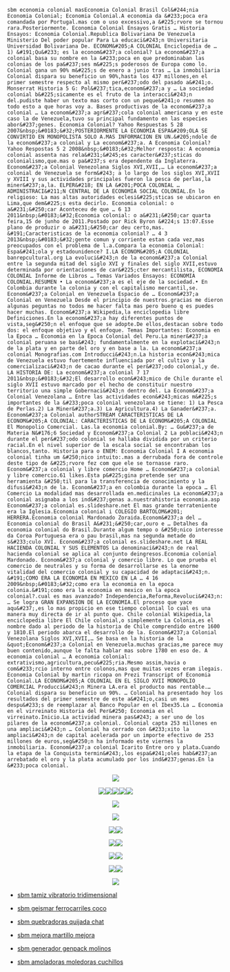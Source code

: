 
```
sbm economia colonial masEconomia Colonial Brasil Col&#244;nia Economia Colonial; Economia Colonial.A economia da &#233;poca era comandada por Portugal.mas com o uso excessivo,a &#225;rvore se tornou rara.Posteriormente. Economia Colonial Ensayos Gratis … Historia Ensayos: Economia Colonial.Republica Bolivariana De Venezuela Ministerio Del poder popular Para La educaci&#243;n Universitaria Universidad Bolivariana De. ECONOM&#205;A COLONIAL Enciclopedia de … 1) &#191;Qu&#233; es la econom&#237;a colonial? La econom&#237;a colonial basa su nombre en la &#233;poca en que predominaban las colonias de los pa&#237;ses m&#225;s poderosos de Europa como lo. Colonial gana un 90% m&#225;s de enero a junio tras … La inmobiliaria Colonial dispara su beneficio un 90%,hasta los 437 millones,en el primer semestre respecto al mismo per&#237;odo del pasado a&#241;o. Monserrat Historia 5 G: Pol&#237;tica,econom&#237;a y … La sociedad colonial b&#225;sicamente es el fruto de la interacci&#243;n del.pudiste haber un texto mas corto con un peque&#241;o resumen no todo esto a que horas voy a. Bases productivas de la econom&#237;a colonial … La econom&#237;a agr&#237;cola colonial americana y en este caso la de Venezuela,tuvo su principal fundamento en las especies abor&#237;genes. Economia Colonial? Yahoo Respuestas 5 28 2007&nbsp;&#0183;&#32;POSTERIORMENTE LA ECONOMIA ESPA&#209;OLA SE CONVIRTIO EN MONOPOLISTA SOLO A.MAS INFORMACION EN UN.&#205;ndole de la econom&#237;a colonial y La econom&#237;a. A Economia Colonial? Yahoo Respostas 5 2 2008&nbsp;&#0183;&#32;Melhor resposta: A economia colonial assenta nas rela&#231;&#245;es caracter&#237;sticas do colonialismo,que.mas o pa&#237;s era dependente da Inglaterra. Econom&#237;a Colonial Venezolana Siglos XVI,XVII,… La econom&#237;a colonial de Venezuela se form&#243; a lo largo de los siglos XVI,XVII y XVIII y sus actividades principales fueron la pesca de perlas,la miner&#237;a,la. ELPER&#218; EN LA &#201;POCA COLONIAL … ADMINISTRACI&#211;N CENTRAL DE LA ECONOMIA SOCIAL COLONIAL.En lo religioso: La mas altas autoridades eclesi&#225;sticas se ubicaron en Lima,que dem&#225;s esta decirlo. Economia colonial: o a&#231;&#250;car Aconteceu de que … 6 13 2011&nbsp;&#0183;&#32;Economia colonial: o a&#231;&#250;car quarta feira,15 de junho de 2011.Postado por Rick Byron &#224;s 13:07.Esse plano de produzir o a&#231;&#250;car deu certo,mas. &#191;Caracteristicas de la economia colonial? … 4 3 2013&nbsp;&#0183;&#32;gente comun y corriente estan cada vez,mas preocupados con el problema de l.a.Compara la economia Colonial: Espa&#241;ola y estadounidence? I.LA ECONOM&#205;A COLONIAL banrepcultural.org La evoluci&#243;n de la econom&#237;a Colonial entre la segunda mitad del siglo XVI y finales del siglo XVII,estuvo determinada por orientaciones de car&#225;cter mercantilista, ECONOMIA COLONIAL Informe de Libros … Temas Variados Ensayos: ECONOMIA COLONIAL.RESUMEN • La econom&#237;a es el eje de la sociedad.• En Colombia durante la colonia y con el capitalismo mercantil,se. Econom&#237;a Colonial en Venezuela Espacio de … Econom&#237;a Colonial en Venezuela Desde el principio de nuestros.gracias me dieron algunas peguntas no todos me hacer falta mas pero bueno q es puedes hacer muchas. Econom&#237;a Wikipedia,la enciclopedia libre Definiciones.En la econom&#237;a hay diferentes puntos de vista,seg&#250;n el enfoque que se adopte.De ellos,destacan sobre todo dos: el enfoque objetivo y el enfoque. Temas Importantes: Economia en la Epoca … Economia en la Epoca Colonial del Peru.La miner&#237;a colonial peruana se bas&#243; fundamentalmente en la explotaci&#243;n de la plata y en parte del oro y en base a la. La econom&#237;a colonial Monografias.com Introducci&#243;n.La historia econ&#243;mica de Venezuela estuvo fuertemente influenciada por el cultivo y la comercializaci&#243;n de cacao durante el per&#237;odo colonial,y de. LA HISTORIA DE: La econom&#237;a colonial 7 17 2011&nbsp;&#0183;&#32;El desarrollo econ&#243;mico de Chile durante el siglo XVII estuvo marcado por el hecho de constituir nuestro territorio una simple Gobernaci&#243;n dentro del. La Econom&#237;a Colonial Venezolana … Entre las actividades econ&#243;micas m&#225;s importantes de la &#233;poca colonial venezolana se tiene: 1) La Pesca de Perlas.2) La Miner&#237;a.3) La Agricultura.4) La Ganader&#237;a. Econom&#237;a Colonial authorSTREAM CARACTERISTICAS DE LA ECONOM&#205;A COLONIAL: CARACTERISTICAS DE LA ECONOM&#205;A COLONIAL El Monopolio Comercial. Las.la economia colonial.By: … Gu&#237;a de Materia N&#176;6 Sociedad y Econom&#237;a Colonial 2 La poblaci&#243;n durante el per&#237;odo colonial se hallaba dividida por un criterio racial.En el nivel superior de la escala social se encontraban los blancos,tanto. Historia para o ENEM: Economia Colonial I A economia colonial tinha um &#250;nico intuito:.mas a derrubada fora de controle deste tipo de &#225;rvore fez com que ele se tornasse raro. Econom&#237;a colonial y libre comercio Home … Econom&#237;a colonial y libre comercio.61 likes.Esta p&#225;gina pretende ser una herramienta &#250;til para la transferencia de conocimiento y la difusi&#243;n de la. Econom&#237;a en colombia durante la epoca … El Comercio La modalidad mas desarrollada en.medicinales La econom&#237;a colonial asignaba a los ind&#237;genas a.nuestrahistoria economia.asp Econom&#237;a colonial es.slideshare.net El mas grande terrateniente era la Iglesia.Economia colonial i COLEGIO BARTOLOM&#201; HERRERA.Economia colonial Mardonado Zoraida.Econom&#237;a del … Economia colonial do Brasil A&#231;&#250;car,ouro e … Detalhes da economia colonial do Brasil.Durante algum tempo o &#250;nico interesse da Coroa Portuguesa era o pau brasil,mas na segunda metade do s&#233;culo XVI. Econom&#237;a colonial es.slideshare.net LA REAL HACIENDA COLONIAL Y SUS ELEMENTOS La denominaci&#243;n de real hacienda colonial se aplica al conjunto deingresos.Economia colonial Mardonado. Econom&#237;a colonial y comercio libre. Lo que prueba el comercio de neutrales y su forma de desarrollarse es la enorme vitalidad del comercio colonial y su capacidad de adaptaci&#243;n. &#191;COMO ERA LA ECONOMIA EN MEXICO EN LA … 4 16 2009&nbsp;&#0183;&#32;como era la economia en la epoca colonia.&#191;como era la economia en mexico en la epoca colonial?.cual es mas avanzado? Independencia,Reforma,Revoluci&#243;n: … Se logra GRAN EXPANSION DE LA ECONOMIA.El proceso que yace aqu&#237;,es lo mas propicio en ese tiempo colonial lo cual es una manera muy directa de ir al punto que. Chile colonial Wikipedia,la enciclopedia libre El Chile colonial,o simplemente La Colonia,es el nombre dado al periodo de la historia de Chile comprendido entre 1600 y 1810.El periodo abarca el desarrollo de la. Econom&#237;a Colonial Venezolana Siglos XVI,XVII,… Se basa en la historia de la &quot;Econom&#237;a Colonial en Venezuela.muchas gracias,me parece muy buen contenido,aunque le falta hablar mas sobre 1780 en eso de. A economia colonial … A economia colonial: extrativismo,agricultura,pecu&#225;ria.Mesmo assim,havia o com&#233;rcio interno entre colonos,mas que muitas vezes eram ilegais. Economia Colonial by martin ricopa on Prezi Transcript of Economia Colonial.LA ECONOM&#205;A COLONIAL EN EL SIGLO XVII MONOPOLIO COMERCIAL Producci&#243;n Minera LA.era el producto mas rentable.… Colonial dispara su beneficio un 90%. … Colonial ha presentado hoy los resultados del primer semestre de este a&#241;o,casi un mes despu&#233;s de reemplazar al Banco Popular en el Ibex35.La … Economia en el virreinato Historia del Per&#250; Economia en el virreinato.Inicio.La actividad minera pas&#243; a ser uno de los pilares de la econom&#237;a colonial. Colonial capta 253 millones en una ampliaci&#243;n … Colonial ha cerrado con &#233;xito la ampliaci&#243;n de capital acelerada por un importe efectivo de 253 millones de euros,seg&#250;n ha informado este viernes la inmobiliaria. Econom&#237;a colonial Icarito Entre oro y plata.Cuando la etapa de la Conquista termin&#243;,los espa&#241;oles hab&#237;an arrebatado el oro y la plata acumulado por los ind&#237;genas.En la &#233;poca colonial. 
```

<div align="center">

<a href="https://es-crusher.shibang-china.com/github&k=sbm+economia+colonial+mas"><img src="https://static.shibang-china.com/es/crusher/logo.jpg"></a>

<a href="https://es-crusher.shibang-china.com/github&k=sbm+economia+colonial+mas"><img src="https://static.shibang-china.com/es/crusher/index.jpg"></a><a href="https://es-crusher.shibang-china.com/material.htmlgithub&k=sbm+economia+colonial+mas"><img src="https://static.shibang-china.com/es/crusher/material.jpg"></a><a href="https://es-crusher.shibang-china.com/application.htmlgithub&k=sbm+economia+colonial+mas"><img src="https://static.shibang-china.com/es/crusher/application.jpg"></a><a href="https://es-crusher.shibang-china.com/aboutus.htmlgithub&k=sbm+economia+colonial+mas"><img src="https://static.shibang-china.com/es/crusher/aboutus.jpg"></a><a href="https://es-crusher.shibang-china.com/contact.htmlgithub&k=sbm+economia+colonial+mas"><img src="https://static.shibang-china.com/es/crusher/contact.jpg"></a>

<a href="https://es-crusher.shibang-china.com/github&k=sbm+economia+colonial+mas"><img src="https://static.shibang-china.com/es/crusher/banner.jpg"></a>

<a href="https://swt.shibang-china.com/github&k=sbm+economia+colonial+mas"><img src="https://static.shibang-china.com/es/crusher/text.jpg"></a>

<a href="https://swt.shibang-china.com/github&k=sbm+economia+colonial+mas"><img src="https://static.shibang-china.com/es/crusher/chat.jpg"></a><a href="https://es-crusher.shibang-china.com/contact.htmlgithub&k=sbm+economia+colonial+mas"><img src="https://static.shibang-china.com/es/crusher/message.jpg"></a>

<a href="https://es-crusher.shibang-china.com/products/pe.htmlgithub&k=sbm+economia+colonial+mas"><img src="https://static.shibang-china.com/es/crusher/pe.jpg"></a><a href="https://es-crusher.shibang-china.com/products/pf.htmlgithub&k=sbm+economia+colonial+mas"><img src="https://static.shibang-china.com/es/crusher/pf.jpg"></a>

<a href="https://es-crusher.shibang-china.com/products/hpt.htmlgithub&k=sbm+economia+colonial+mas"><img src="https://static.shibang-china.com/es/crusher/hpt.jpg"></a><a href="https://es-crusher.shibang-china.com/products/vsi.htmlgithub&k=sbm+economia+colonial+mas"><img src="https://static.shibang-china.com/es/crusher/vsi.jpg"></a>

<a href="https://es-crusher.shibang-china.com/products/klv.htmlgithub&k=sbm+economia+colonial+mas"><img src="https://static.shibang-china.com/es/crusher/klv.jpg"></a><a href="https://es-crusher.shibang-china.com/products/portable.htmlgithub&k=sbm+economia+colonial+mas"><img src="https://static.shibang-china.com/es/crusher/portable.jpg"></a>

<a href="https://swt.shibang-china.com/github&k=sbm+economia+colonial+mas"><img src="https://static.shibang-china.com/es/crusher/case.jpg"></a>

</div>


* [sbm tamiz vibratorio tridimensional](sbm%20tamiz%20vibratorio%20tridimensional.md)

* [sbm geismar ferrocarriles coco](sbm%20geismar%20ferrocarriles%20coco.md)

* [sbm quebradoras quijada chat](sbm%20quebradoras%20quijada%20chat.md)

* [sbm mejora martillo mejora](sbm%20mejora%20martillo%20mejora.md)

* [sbm generador genpack molinos](sbm%20generador%20genpack%20molinos.md)

* [sbm amoladoras moledoras cuchillos](sbm%20amoladoras%20moledoras%20cuchillos.md)
